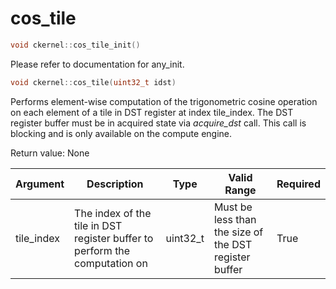 # cos_tile

```cpp
void ckernel::cos_tile_init()
```

Please refer to documentation for any_init. 

```cpp
void ckernel::cos_tile(uint32_t idst)
```

Performs element-wise computation of the trigonometric cosine operation on each element of a tile in DST register at index tile_index. The DST register buffer must be in acquired state via *acquire_dst* call. This call is blocking and is only available on the compute engine.

Return value: None

| Argument      | Description                                                                | Type      | Valid Range                                           | Required       |
|---------------|----------------------------------------------------------------------------|-----------|-------------------------------------------------------|----------------|
| tile_index    | The index of the tile in DST register buffer to perform the computation on | uint32_t  | Must be less than the size of the DST register buffer | True           |
